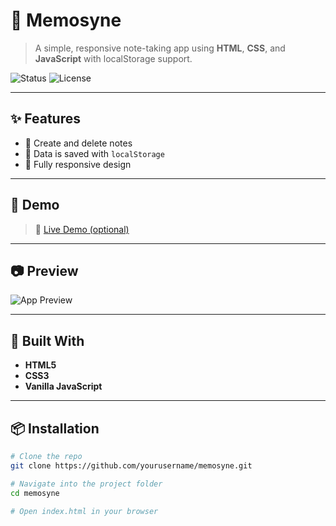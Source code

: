 # 📝 Memosyne

> A simple, responsive note-taking app using **HTML**, **CSS**, and **JavaScript** with localStorage support.

![Status](https://img.shields.io/badge/status-active-success?style=flat-square)
![License](https://img.shields.io/badge/license-MIT-blue?style=flat-square)

---

## ✨ Features

- 📌 Create and delete notes
- 💾 Data is saved with `localStorage`
- 📱 Fully responsive design

---

## 🚀 Demo

> 📍 [Live Demo (optional)](https://your-live-demo-link.netlify.app)

---

## 📷 Preview

![App Preview](https://via.placeholder.com/800x400?text=Memosyne+Preview)

---

## 🧰 Built With

- **HTML5**
- **CSS3**
- **Vanilla JavaScript**

---

## 📦 Installation

```bash
# Clone the repo
git clone https://github.com/yourusername/memosyne.git

# Navigate into the project folder
cd memosyne

# Open index.html in your browser
